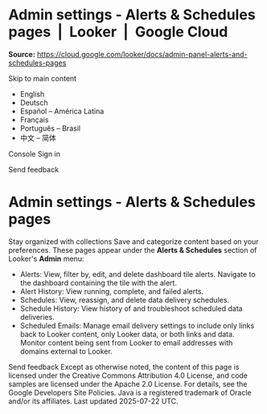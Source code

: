 # Admin settings - Alerts & Schedules pages  |  Looker  |  Google Cloud

**Source:** https://cloud.google.com/looker/docs/admin-panel-alerts-and-schedules-pages

Skip to main content 
  * English
  * Deutsch
  * Español – América Latina
  * Français
  * Português – Brasil
  * 中文 – 简体

Console  Sign in




Send feedback 
#  Admin settings - Alerts & Schedules pages
Stay organized with collections  Save and categorize content based on your preferences. 
These pages appear under the **Alerts & Schedules** section of Looker's **Admin** menu:
  * Alerts: View, filter by, edit, and delete dashboard tile alerts. Navigate to the dashboard containing the tile with the alert.
  * Alert History: View running, complete, and failed alerts.
  * Schedules: View, reassign, and delete data delivery schedules.
  * Schedule History: View history of and troubleshoot scheduled data deliveries.
  * Scheduled Emails: Manage email delivery settings to include only links back to Looker content, only Looker data, or both links and data. Monitor content being sent from Looker to email addresses with domains external to Looker.


Send feedback 
Except as otherwise noted, the content of this page is licensed under the Creative Commons Attribution 4.0 License, and code samples are licensed under the Apache 2.0 License. For details, see the Google Developers Site Policies. Java is a registered trademark of Oracle and/or its affiliates.
Last updated 2025-07-22 UTC.


